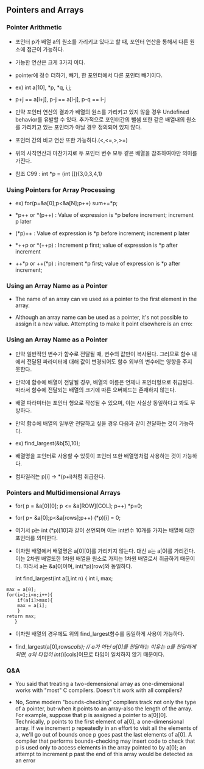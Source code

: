 ## Pointers and Arrays ## 

### Pointer Arithmetic ###

   - 포인터 p가 배열 a의 원소를 가리키고 있다고 할 때, 포인터 연산을 통해서 다른 원소에 접근이 가능하다. 
	
   - 가능한 연산은 크게 3가지 이다.

   - pointer에 정수 더하기, 빼기, 한 포인터에서 다른 포인터 빼기이다. 

   - ex) int a[10], *p, *q, i,j;
	
   - p+j == a[i+j], p-j == a[i-j], p-q == i-j
	
   - 만약 포인터 연산의 결과가 배열의 원소를 가리키고 있지 않을 경우 Undefined behavior를 유발할 수 있다. 추가적으로 포인터간의 뺄셈 또한 같은 배열내의 원소를 가리키고 있는 포인터가 아닐 경우 정의되어 있지 않다. 

   - 포인터 간의 비교 연산 또한 가능하다.(<,<=,>,>=)
	
   - 위의 사칙연산과 마찬가지로 두 포인터 변수 모두 같은 배열을 참조하여야만 의미를 가진다. 
	
   - 참조 C99 : int *p = (int []){3,0,3,4,1}

### Using Pointers for Array Processing ###

   - ex) for(p=&a[0];p<&a[N];p++) sum+=*p;
	
   - *p++ or *(p++) : Value of expression is *p before increment; increment p later 

   - (*p)++ : Value of expression is *p before increment; increment p later 

   - *++p or *(++p) : Increment p first; value of expression is *p after increment

   - ++*p or ++(*p) : increment *p first; value of expression is *p after increment; 
   
### Using an Array Name as a Pointer ###

   - The name of an array can ve used as a pointer to the first element in the array.
	
   - Although an array name can be used as a pointer, it's not possible to assign it a new value. Attempting to make it point elsewhere is an erro: 

### Using an Array Name as a Pointer ###

   - 만약 일반적인 변수가 함수로 전달될 때, 변수의 값만이 복사된다. 그러므로 함수 내에서 전달된 파라미터에 대해 값이 변경되어도 함수 외부의 변수에는 영향을 주지 못한다.

   - 만약에 함수에 배열이 전달될 경우, 배열의 이름은 언제나 포인터형으로 취급된다. 따라서 함수에 전달되는 배열의 크기에 따른 오버헤드는 존재하지 않는다.

   - 배열 파라미터는 포인터 형으로 작성될 수 있으며, 이는 사실상 동일하다고 봐도 무방하다.

   - 만약 함수에 배열의 일부만 전달하고 싶을 경우 다음과 같이 전달하는 것이 가능하다.

   - ex) find_largest(&b[5],10);

   - 배열명을 포인터로 사용할 수 있듯이 포인터 또한 배열명처럼 사용하는 것이 가능하다.
    
   - 컴파일러는 p[i] -> *(p+i)처럼 취급한다.

### Pointers and Multidimensional Arrays ###

   - for( p = &a[0][0]; p <= &a[ROW][COL]; p++) *p=0;

   - for( p= &a[0];p<&a[rows];p++) (*p)[i] = 0;

   - 여기서 p는 int (*p)[10]과 같이 선언되며 이는 int변수 10개를 가지는 배열에 대한 포인터를 의미한다.

   - 이차원 배열에서 배열명은 a[0][0]를 가리키지 않는다. 대신 a는 a[0]를 가리킨다. 이는 2차원 배열또한 1차원 배열을 원소로 가지는 1차원 배열로서 취급하기 때문이다. 따라서 a는 &a[0]이며, int(*p)[row]와 동일하다. 

      int find_largest(int a[],int n)
      {
	int i, max;

	max = a[0];
	for(i=1;i<n;i++){
	    if(a[i]>max){
		max = a[i];
	    }
	return max;
       }

   - 이차원 배열의 경우에도 위의 find_largest함수를 동일하게 사용이 가능하다.

   - find_largest(a[0],rows*cols); // a가 아닌 a[0]를 전달하는 이유는 a를 전달하게 되면, a의 타입이 int(*)[cols]이므로 타입이 일치하지 않기 때문이다. 


### Q&A ###

   - You said that treating a two-demensional array as one-dimensional works with "most" C compilers. Doesn't it work with all compilers?

   - No, Some modern "bounds-checking" compilers track not only the type of a pointer, but-when it points to an array-also the length of the array. For example, suppose that p is assigned a pointer to a[0][0]. Technically, p points to the first element of a[0], a one-dimensional array. If we increment p repeatedly in an effort to visit all the elements of a, we'll go out of bounds once p goes past the last elements of a[0]. A compiler that performs bounds-checking may insert code to check that p is used only to access elements in the array pointed to by a[0]; an attempt to increment p past the end of this array would be detected as an error 
